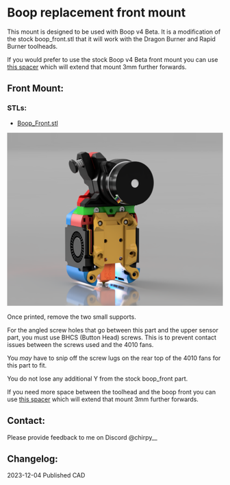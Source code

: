 # Boop replacement front mount

This mount is designed to be used with Boop v4 Beta. It is a modification of the stock boop_front.stl that it will work with the Dragon Burner and Rapid Burner toolheads.

If you would prefer to use the stock Boop v4 Beta front mount you can use [this spacer](STLs/Boop_Spacer.stl) which will extend that mount 3mm further forwards.

## Front Mount:

### STLs:

- [Boop_Front.stl](STLs/Boop_Front.stl)

![](../../images/boop.png)

Once printed, remove the two small supports.

For the angled screw holes that go between this part and the upper sensor part, you must use BHCS (Button Head) screws. This is to prevent contact issues between the screws used and the 4010 fans.

You _may_ have to snip off the screw lugs on the rear top of the 4010 fans for this part to fit.

You do not lose any additional Y from the stock boop_front part.

If you need more space between the toolhead and the boop front you can use [this spacer](STLs/Boop_Spacer.stl) which will extend that mount 3mm further forwards.

## Contact:

Please provide feedback to me on Discord @chirpy__

## Changelog:

2023-12-04 Published CAD
